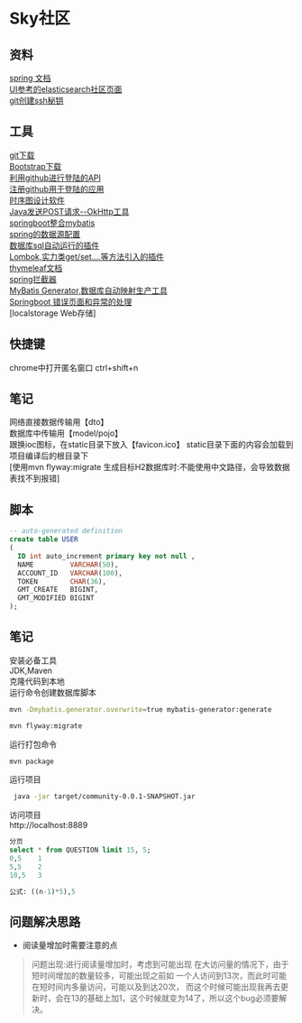 # Sky社区

## 资料
[spring 文档](https://spring.io/guides/)    
[UI参考的elasticsearch社区页面](https://elasticsearch.cn/explore/)                        
[git创建ssh秘钥](https://spring.io/guides/gs/serving-web-content/)

## 工具
[git下载](https://git-scm.com/)    
[Bootstrap下载](https://v3.bootcss.com/getting-started/)    
[利用github进行登陆的API](https://developer.github.com/apps/building-oauth-apps/creating-an-oauth-app/)   
[注册github用于登陆的应用](https://developer.github.com/apps/building-oauth-apps/authorizing-oauth-apps/)   
[时序图设计软件](https://www.visual-paradigm.com)   
[Java发送POST请求--OkHttp工具](https://square.github.io/okhttp/)  
[springboot整合mybatis](http://www.mybatis.org/spring-boot-starter/mybatis-spring-boot-autoconfigure/)  
[spring的数据源配置](https://docs.spring.io/spring-boot/docs/2.1.9.BUILD-SNAPSHOT/reference/html/boot-features-sql.html#boot-features-embedded-database-support)  
[数据库sql自动运行的插件](https://flywaydb.org/getstarted/firststeps/commandline)   
[Lombok,实力类get/set....等方法引入的插件](https://projectlombok.org/features/all)     
[thymeleaf文档](https://www.thymeleaf.org/doc/tutorials/3.0/usingthymeleaf.html)   
[spring拦截器](https://docs.spring.io/spring/docs/5.0.3.RELEASE/spring-framework-reference/web.html#spring-web)       
[MyBatis Generator,数据库自动映射生产工具](http://www.mybatis.org/generator/)    
[Springboot 错误页面和异常的处理](https://docs.spring.io/spring-boot/docs/2.0.0.RELEASE/reference/html/boot-features-developing-web-applications.html)    
[localstorage Web存储]



## 快捷键

chrome中打开匿名窗口 ctrl+shift+n


## 笔记
网络直接数据传输用【dto】  
数据库中传输用【model/pojo】  
跟换ioc图标，在static目录下放入【favicon.ico】 
static目录下面的内容会加载到项目编译后的根目录下   
[使用mvn flyway:migrate 生成目标H2数据库时:不能使用中文路径，会导致数据表找不到报错] 

## 脚本
```sql    
-- auto-generated definition
create table USER
(
  ID int auto_increment primary key not null ,
  NAME         VARCHAR(50),
  ACCOUNT_ID   VARCHAR(100),
  TOKEN        CHAR(36),
  GMT_CREATE   BIGINT,
  GMT_MODIFIED BIGINT
);
```
## 笔记
安装必备工具  
 JDK,Maven  
 克隆代码到本地  
 运行命令创建数据库脚本  
 ```bash
 mvn -Dmybatis.generator.overwrite=true mybatis-generator:generate
 ```
 ```bash
 mvn flyway:migrate 
  ```

 运行打包命令  
 ```bash
 mvn package 
 ```
 
 运行项目  
 ```bash
  java -jar target/community-0.0.1-SNAPSHOT.jar  
```
 访问项目  
 http://localhost:8889

```sql 
分页
select * from QUESTION limit 15, 5; 
0,5    1
5,5    2
10,5   3

公式: ((n-1)*5),5
```

## 问题解决思路

- 阅读量增加时需要注意的点
> 问题出现:进行阅读量增加时，考虑到可能出现
在大访问量的情况下，由于短时间增加的数量较多，可能出现之前如
一个人访问到13次，而此时可能在短时间内多量访问，可能以及到达20次，
而这个时候可能出现我再去更新时，会在13的基础上加1，这个时候就变为14了，所以这个bug必须要解决。

